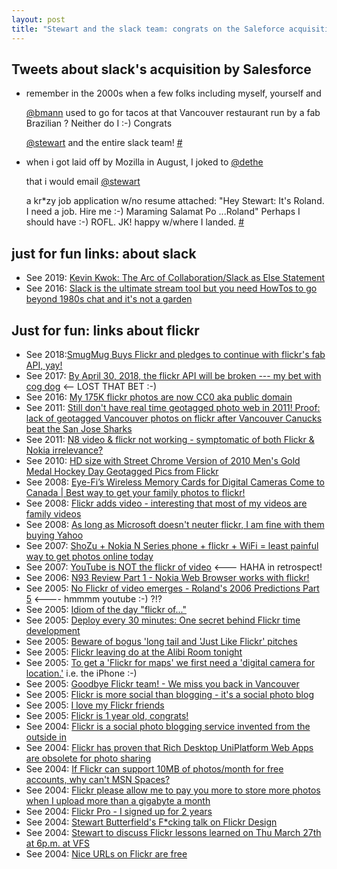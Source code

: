 ```yaml
---
layout: post
title: "Stewart and the slack team: congrats on the Saleforce acquisition"
---
```


## Tweets about slack's acquisition by Salesforce

* remember in the 2000s when a few folks including myself, yourself and 

  [@bmann](https://twitter.com/bmann) used to go for tacos at that Vancouver restaurant run by a fab Brazilian ? Neither do I :-) Congrats 

  [@stewart](https://twitter.com/stewart)  and the entire slack team! [#](https://twitter.com/rtanglao/status/1333954537615360000)

* when i got laid off by Mozilla in August, I joked to  [@dethe](https://twitter.com/dethe)

   that i would email  [@stewart](https://twitter.com/stewart)

   a kr*zy job application w/no resume attached: "Hey Stewart: It's Roland. I need a job. Hire me :-) Maraming Salamat Po ...Roland"  Perhaps I should have :-) ROFL. JK! happy w/where I landed. [#](https://twitter.com/rtanglao/status/1333978560650899457)

## just for fun links: about slack

* See 2019: [Kevin Kwok: The Arc of Collaboration/Slack as Else Statement](http://rolandtanglao.com/2019/08/19/p1-the-arc-of-collaboration-slack-as-else-statement/)
* See 2016:  [Slack is the ultimate stream tool but you need HowTos to go beyond 1980s chat and it's not a garden](http://rolandtanglao.com/2016/11/03/p1-slack-is-the-ultimate-stream-tool/) 

## Just for fun: links about flickr 

*  See 2018:[SmugMug Buys Flickr and pledges to continue with flickr's fab API, yay!](http://rolandtanglao.com/2018/04/21/smugmug-buys-flickr-pledges-to-keep-api/)     
*  See 2017: [By April 30, 2018, the flickr API will be broken --- my bet with cog dog](http://rolandtanglao.com/2017/05/07/p1-cogdog-bet-flickr-api-broken-by-april-30-2018/)  <-- LOST THAT BET :-)
*  See  2016: [My 175K flickr photos are now CC0 aka public domain](http://rolandtanglao.com/2016/11/20/p1-My-175K-flickr-photos-are-now-CC0-aka-public-domain/)        
*  See 2011: [Still  don't have real time geotagged photo web in 2011! Proof: lack of  geotagged Vancouver photos on flickr after Vancouver Canucks beat the  San Jose Sharks](http://rolandtanglao.com/2011/05/29/still-dont-have-real-time-geotagged-photo-web-in-2011-proof-lack-of-geotagged-vancouver-photos-on-flickr-after-vancouver-canucks-beat-the-san-jose-sharks/)        
*  See 2011: [N8 video & flickr not working - symptomatic of both Flickr & Nokia irrelevance?](http://rolandtanglao.com/2011/05/03/n8-video-and-flickr-not-working-symptomatic-of-both-flickr-and-nokia-irrelevance/)       
*  See 2010: [HD size with Street Chrome Version of 2010 Men's Gold Medal Hockey Day Geotagged Pics from Flickr](http://rolandtanglao.com/2010/10/17/hd-size-with-street-chrome-version-of-2010-mens-gold-medal-hockey-day-geotagged-pics-from-flickr/)        
*  See 2008:  [Eye-Fi’s Wireless Memory Cards for Digital Cameras Come to Canada | Best way to get your family photos to flickr!](http://rolandtanglao.com/2008/11/20/eye-fis-wireless-memory-cards-for-digital-cameras-come-to-canada-best-way-to-get-your-family-photos-to-flickr/)        
*  See 2008:  [Flickr adds video - interesting that most of my videos are family videos](http://rolandtanglao.com/2008/04/08/flickr-adds-video-interesting-that-most-of-my-videos-are-family-videos/)        
*  See 2008: [As long as Microsoft doesn't neuter flickr, I am fine with them buying Yahoo](http://rolandtanglao.com/2008/02/03/as-long-as-microsoft-doesnt-neuter-flickr-i-am-fine-with-them-buying-yahoo/) 
*  See 2007: [ShoZu + Nokia N Series phone + flickr + WiFi = least painful way to get photos online today](http://rolandtanglao.com/2007/02/05/shozu-nokia-n-series-phone-flickr-wifi-least-painful-way-to-get-photos-online-today/)        
*  See 2007:  [YouTube is NOT the flickr of video](http://rolandtanglao.com/2007/01/02/youtube-is-not-the-flickr-of-video/)        <--- HAHA in retrospect!
*  See 2006:  [N93 Review Part 1 - Nokia Web Browser works with flickr!](http://rolandtanglao.com/2006/11/03/n93-review-part-1-nokia-web-browser-works-with-flickr/)  
*  See 2005:  [No Flickr of video emerges - Roland's 2006 Predictions Part 5](http://rolandtanglao.com/2005/12/24/no-flickr-of-video-emerges-rolands-2006-predictions-part-5/)        <---- hmmmm youtube :-) ?!?
*  See 2005: [ Idiom of the day "flickr of..."](http://rolandtanglao.com/2005/11/07/idiom-of-the-day-flickr-of/)        
*  See 2005:   [ Deploy every 30 minutes: One secret behind Flickr time development](http://rolandtanglao.com/2005/10/02/deploy-every-30-minutes-one-secret-behind-flickr-time-development/)   
*  See 2005:  [ Beware of bogus 'long tail and  'Just Like Flickr' pitches](http://rolandtanglao.com/2005/07/24/beware-of-bogus-long-tail-and-just-like-flickr-pitches/)        
*  See 2005:  [ Flickr leaving do at the Alibi Room tonight](http://rolandtanglao.com/2005/05/26/flickr-leaving-do-at-the-alibi-room-tonight/)        
*  See 2005: [To get a 'Flickr for maps' we first need a 'digital camera for location.'](http://rolandtanglao.com/2005/05/22/to-get-a-flickr-for-maps-we-first-need-a-digital-camera-for-location/) i.e. the iPhone :-)
*  See 2005:  [ Goodbye Flickr team! - We miss you back in Vancouver](http://rolandtanglao.com/2005/05/04/goodbye-flickr-team-we-miss-you-back-in-vancouver/) 
*  See 2005:  [ Flickr is more social than blogging - it's a social photo blog](http://rolandtanglao.com/2005/04/05/flickr-is-more-social-than-blogging-its-a-social-photo-blog/)        
*  See 2005:  [ I love my Flickr friends](http://rolandtanglao.com/2005/02/12/i-love-my-flickr-friends/)        
*  See 2005: [ Flickr is 1 year old, congrats!](http://rolandtanglao.com/2005/02/10/flickr-is-1-year-old-congrats/)
*  See 2004:  [ Flickr is a social photo blogging service invented from the outside in](http://rolandtanglao.com/2004/12/20/flickr-is-a-social-photo-blogging-service-invented-from-the-outside-in/)        
*  See 2004: [ Flickr has proven that Rich Desktop UniPlatform Web Apps are obsolete for photo sharing](http://rolandtanglao.com/2004/12/16/flickr-has-proven-that-rich-desktop-uniplatform-web-apps-are-obsolete-for-photo-sharing/)        
*  See 2004: [If Flickr can support 10MB of photos/month for free accounts, why can't MSN Spaces?](http://rolandtanglao.com/2004/12/02/if-flickr-can-support-10mb-of-photos-month-for-free-accounts-why-cant-msn-spaces/) 
*  See 2004: [ Flickr please allow me to pay you more to store more photos when I upload more than a gigabyte a month](http://rolandtanglao.com/2004/11/14/flickr-please-allow-me-to-pay-you-more-to-store-more-photos-when-i-upload-more-than-a-gigabyte-a-month/)        
*  See 2004:  [ Flickr Pro - I signed up for 2 years](http://rolandtanglao.com/2004/10/01/flickr-pro-i-signed-up-for-2-years/)        
*  See 2004:  [ Stewart Butterfield's F*cking talk on Flickr Design](http://rolandtanglao.com/2004/05/30/stewart-butterfields-fcking-talk-on-flickr-design/) 
*  See 2004: [ Stewart to discuss Flickr lessons learned on Thu  March 27th at 6p.m. at VFS](http://rolandtanglao.com/2004/05/11/stewart-to-discuss-flickr-lessons-learned-on-thu-march-27th-at-6p-m-at-vfs/)        
*  See 2004:   [ Nice URLs on Flickr are free](http://rolandtanglao.com/2004/04/23/nice-urls-on-flickr-are-free/)        

